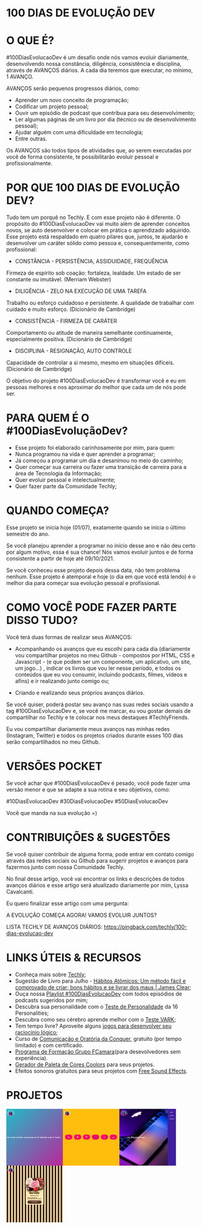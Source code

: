 # 100 DIAS DE EVOLUÇÃO DEV

# O QUE É?

#100DiasEvolucaoDev é um desafio onde nós vamos evoluir diariamente, desenvolvendo nossa constância, diligência, consistência e disciplina, através de AVANÇOS diários.
A cada dia teremos que executar, no mínimo, 1 AVANÇO.

AVANÇOS serão pequenos progressos diários, como:

* Aprender um novo conceito de programação;
* Codificar um projeto pessoal;
* Ouvir um episódio de podcast que contribua para seu desenvolvimento;
* Ler algumas páginas de um livro por dia (técnico ou de desenvolvimento pessoal);
* Ajudar alguém com uma dificuldade em tecnologia;
* Entre outras.

Os AVANÇOS são todos tipos de atividades que, ao serem executadas por você de forma consistente, te possibilitarão evoluir pessoal e profissionalmente.

# POR QUE 100 DIAS DE EVOLUÇÃO DEV?

Tudo tem um porquê no Techly. E com esse projeto não é diferente.
O propósito do #100DiasEvolucaoDev vai muito além de aprender conceitos novos, se auto desenvolver e colocar em prática o aprendizado adquirido.
Esse projeto está respaldado em quatro pilares que, juntos, te ajudarão e desenvolver um caráter sólido como pessoa e, consequentemente, como profissional:

* CONSTÂNCIA - PERSISTÊNCIA, ASSIDUIDADE, FREQUÊNCIA

Firmeza de espírito sob coação: fortaleza, lealdade. Um estado de ser constante ou imutável. (Merriam Webster)

* DILIGÊNCIA - ZELO NA EXECUÇÃO DE UMA TAREFA

Trabalho ou esforço cuidadoso e persistente. A qualidade de trabalhar com cuidado e muito esforço. (Dicionário de Cambridge)

* CONSISTÊNCIA - FIRMEZA DE CARÁTER

Comportamento ou atitude de maneira semelhante continuamente, especialmente positiva. (Dicionário de Cambridge)

* DISCIPLINA - RESIGNAÇÃO, AUTO CONTROLE

Capacidade de controlar a si mesmo, mesmo em situações difíceis.
(Dicionário de Cambridge)

O objetivo do projeto #100DiasEvolucaoDev é transformar você e eu em pessoas melhores e nos aproximar do melhor que cada um de nós pode ser.

# PARA QUEM É O #100DiasEvoluçãoDev?

* Esse projeto foi elaborado carinhosamente por mim, para quem:
* Nunca programou na vida e quer aprender a programar;
* Já começou a programar um dia e desanimou no meio do caminho;
* Quer começar sua carreira ou fazer uma transição de carreira para a área de Tecnologia da Informação;
* Quer evoluir pessoal e intelectualmente;
* Quer fazer parte da Comunidade Techly;

# QUANDO COMEÇA?

Esse projeto se inicia hoje (01/07), exatamente quando se inicia o último semestre do ano.

Se você planejou aprender a programar no início desse ano e não deu certo por algum motivo, essa é sua chance! Nós vamos evoluir juntos e de forma consistente a partir de hoje até 09/10/2021.

Se você conheceu esse projeto depois dessa data, não tem problema nenhum. Esse projeto é atemporal e hoje (o dia em que você está lendo) é o melhor dia para começar sua evolução pessoal e profissional.

# COMO VOCÊ PODE FAZER PARTE DISSO TUDO?

Você terá duas formas de realizar seus AVANÇOS:

* Acompanhando os avanços que eu escolhi para cada dia (diariamente vou compartilhar projetos no meu Github - compostos por HTML, CSS e Javascript - (e que podem ser um componente, um aplicativo, um site, um jogo...) , indicar os livros que vou ler nesse período, e todos os conteúdos que eu vou consumir, incluindo podcasts, filmes, vídeos e afins) e ir realizando junto comigo ou;

* Criando e realizando seus próprios avanços diários.

Se você quiser, poderá postar seu avanço nas suas redes sociais usando a tag #100DiasEvolucaoDev e, se você me marcar, eu vou gostar demais de compartilhar no Techly e te colocar nos meus destaques #TechlyFriends.

Eu vou compartilhar diariamente meus avanços nas minhas redes (Instagram, Twitter) e todos os projetos criados durante esses 100 dias serão compartilhados no meu Github.

# VERSÕES POCKET

Se você achar que #100DiasEvolucaoDev é pesado, você pode fazer uma versão menor e que se adapte a sua rotina e seu objetivos, como:

#10DiasEvolucaoDev
#30DiasEvolucaoDev
#50DiasEvolucaoDev

Você que manda na sua evolução =)

# CONTRIBUIÇÕES & SUGESTÕES

Se você quiser contribuir de alguma forma, pode entrar em contato comigo através das redes sociais ou Github para sugerir projetos e avanços para fazermos junto com nossa Comunidade Techly.

No final desse artigo, você vai encontrar os links e descrições de todos avanços diários e esse artigo será atualizado diariamente por mim, Lyssa Cavalcanti.

Eu quero finalizar esse artigo com uma pergunta:

A EVOLUÇÃO COMEÇA AGORA! VAMOS EVOLUIR JUNTOS?

LISTA TECHLY DE AVANÇOS DIÁRIOS: https://pingback.com/techly/100-dias-evolucao-dev

# LINKS ÚTEIS & RECURSOS

* Conheça mais sobre  [Techly](https://www.techly.com.br/);
* Sugestão de Livro para Julho - [Hábitos Atômicos: Um método fácil e comprovado de criar; bons hábitos e se livrar dos maus | James Clear](https://www.amazon.com.br/H%C3%A1bitos-At%C3%B4micos-M%C3%A9todo-Comprovado-Livrar/dp/8550807567/ref=sr_1_3?adgrpid=83858041809&dchild=1&gclid=CjwKCAjwz_WGBhA1EiwAUAxIcfw00qfOiwlZ6xBzRm75vuG85owCvDWg66x3LevZ2BdMWQGb53QP7xoCSy8QAvD_BwE&hvadid=425982568735&hvdev=c&hvlocphy=1001766&hvnetw=g&hvqmt=e&hvrand=10960819092691403510&hvtargid=kwd-728711807665&hydadcr=5626_11235141&keywords=habitos+atomicos&qid=1625179598&sr=8-3);
* Ouça nossa [Playlist #100DiasEvolucaoDev](https://open.spotify.com/playlist/7i27gmIt5IrviWbgxtatsR?si=4e06baee7f884fe3) com todos episódios de podcasts sugeridos por mim;
* Descubra sua personalidade com o [Teste de Personalidade](https://www.16personalities.com/br) da 16 Personalities;
* Descubra como seu cérebro aprende melhor com o [Teste VARK](https://vark-learn.com/);
* Tem tempo livre? Aproveite alguns [jogos para desenvolver seu raciocínio lógico](https://rachacuca.com.br/jogos/tags/raciocinio/);
* Curso de [Comunicação e Oratória da Conquer](https://upvir.al/ref/mh59764256), gratuito (por tempo limitado) e com certificado.
* [Programa de Formação Grupo FCamara](https://digital.fcamara.com.br/programadeformacao)(para desevolvedores sem experiência).
* [Gerador de Paleta de Cores Coolors](https://coolors.co/) para seus projetos.
* Efeitos sonoros gratuitos para seus projetos com [Free Sound Effects](https://www.freesoundeffects.com/free-sounds/applause-10033/).

# PROJETOS
<a href="https://github.com/lyssacavalcanti/100DiasEvolucaoDev/tree/main/projetos/auto-escrita-texto"><img align="left" height="150" src="imagens/auto-escrita-texto.png"/></a>
<a href="https://github.com/lyssacavalcanti/100DiasEvolucaoDev/tree/main/projetos/efeitos-sonoros"><img align="left" height="150" src="imagens/efeitos-sonoros.png"/></a>
<a href="https://github.com/lyssacavalcanti/100DiasEvolucaoDev/tree/main/projetos/menu-lateral-retr%C3%A1til"><img align="left" height="150" src="imagens/menu-lateral-retratil.png"/></a>
<a href="https://github.com/lyssacavalcanti/100DiasEvolucaoDev/tree/main/projetos/menu-sorvete"><img align="left" height="150" src="imagens/card-sorvete.png"/></a>
